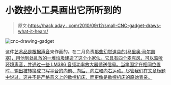 # 小数控小工具画出它所听到的

> 原文:[https://hack aday . com/2010/09/12/small-CNC-gadget-draws-what-it-hears/](https://hackaday.com/2010/09/12/small-cnc-gadget-draws-what-it-hears/)

![](../Images/a6638ba439c53ce10dcbd4df75cca9dd.png "cnc-drawing-gadget")

这件[艺术品是根据声音](http://suitcasemachine.blogspot.com/2009/05/this-is-audio-portrait-artisttapa.html)来作画的。在二月负责[那些幻觉道具的[马里奥·马尔凯塞]，用他到处乱放的一堆垃圾建造了这个小家伙。它具有四个麦克风，可以监听环境声音，并通过一些 LM386 音频功率放大器馈送信号。当笔固定在相同位置时，输出被转换成书写平台的向前、向后、向左和向右运动。尽管我们在文章标题中说过，这并不是严格意义上的数控机床，而更像是数控机床的原始表亲。](http://hackaday.com/2010/02/07/performance-oddities/)